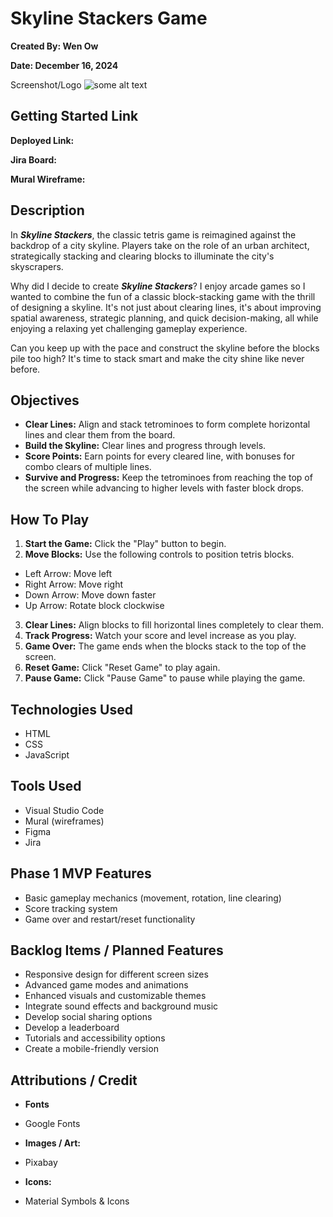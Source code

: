 # Skyline Stackers Game

**Created By: Wen Ow**

**Date: December 16, 2024**

Screenshot/Logo
![some alt text](www.url_to_an_image.com/image)

## Getting Started Link
**Deployed Link:**

**Jira Board:**

**Mural Wireframe:**


## Description

In ***Skyline Stackers***, the classic tetris game is reimagined against the backdrop of a city skyline. Players take on the role of an urban architect, strategically stacking and clearing blocks to illuminate the city's skyscrapers.

Why did I decide to create ***Skyline Stackers***? I enjoy arcade games so I wanted to combine the fun of a classic block-stacking game with the thrill of designing a skyline. It's not just about clearing lines, it's about improving spatial awareness, strategic planning, and quick decision-making, all while enjoying a relaxing yet challenging gameplay experience. 

Can you keep up with the pace and construct the skyline before the blocks pile too high? It's time to stack smart and make the city shine like never before.

## Objectives

- **Clear Lines:** Align and stack tetrominoes to form complete horizontal lines and clear them from the board.
- **Build the Skyline:** Clear lines and progress through levels.
- **Score Points:** Earn points for every cleared line, with bonuses for combo clears of multiple lines.
- **Survive and Progress:** Keep the tetrominoes from reaching the top of the screen while advancing to higher levels with faster block drops.

## How To Play

1. **Start the Game:** Click the "Play" button to begin.
2. **Move Blocks:** Use the following controls to position tetris blocks.
- Left Arrow: Move left
- Right Arrow: Move right
- Down Arrow: Move down faster
- Up Arrow: Rotate block clockwise
3. **Clear Lines:** Align blocks to fill horizontal lines completely to clear them.
4. **Track Progress:** Watch your score and level increase as you play.
5. **Game Over:** The game ends when the blocks stack to the top of the screen.
6. **Reset Game:** Click "Reset Game" to play again.
7. **Pause Game:** Click "Pause Game" to pause while playing the game.

## Technologies Used

- HTML
- CSS
- JavaScript

## Tools Used

- Visual Studio Code
- Mural (wireframes)
- Figma
- Jira

## Phase 1 MVP Features

- Basic gameplay mechanics (movement, rotation, line clearing)
- Score tracking system
- Game over and restart/reset functionality

## Backlog Items / Planned Features

- Responsive design for different screen sizes
- Advanced game modes and animations
- Enhanced visuals and customizable themes
- Integrate sound effects and background music
- Develop social sharing options
- Develop a leaderboard
- Tutorials and accessibility options
- Create a mobile-friendly version

## Attributions / Credit

- **Fonts**

- Google Fonts

- **Images / Art:** 

- Pixabay

- **Icons:**

- Material Symbols & Icons

